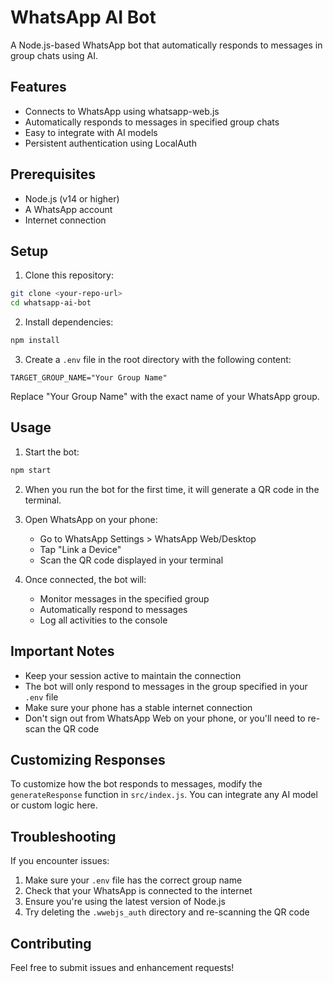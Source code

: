# WhatsApp AI Bot

A Node.js-based WhatsApp bot that automatically responds to messages in group chats using AI.

## Features

- Connects to WhatsApp using whatsapp-web.js
- Automatically responds to messages in specified group chats
- Easy to integrate with AI models
- Persistent authentication using LocalAuth

## Prerequisites

- Node.js (v14 or higher)
- A WhatsApp account
- Internet connection

## Setup

1. Clone this repository:
```bash
git clone <your-repo-url>
cd whatsapp-ai-bot
```

2. Install dependencies:
```bash
npm install
```

3. Create a `.env` file in the root directory with the following content:
```
TARGET_GROUP_NAME="Your Group Name"
```
Replace "Your Group Name" with the exact name of your WhatsApp group.

## Usage

1. Start the bot:
```bash
npm start
```

2. When you run the bot for the first time, it will generate a QR code in the terminal.

3. Open WhatsApp on your phone:
   - Go to WhatsApp Settings > WhatsApp Web/Desktop
   - Tap "Link a Device"
   - Scan the QR code displayed in your terminal

4. Once connected, the bot will:
   - Monitor messages in the specified group
   - Automatically respond to messages
   - Log all activities to the console

## Important Notes

- Keep your session active to maintain the connection
- The bot will only respond to messages in the group specified in your `.env` file
- Make sure your phone has a stable internet connection
- Don't sign out from WhatsApp Web on your phone, or you'll need to re-scan the QR code

## Customizing Responses

To customize how the bot responds to messages, modify the `generateResponse` function in `src/index.js`. You can integrate any AI model or custom logic here.

## Troubleshooting

If you encounter issues:

1. Make sure your `.env` file has the correct group name
2. Check that your WhatsApp is connected to the internet
3. Ensure you're using the latest version of Node.js
4. Try deleting the `.wwebjs_auth` directory and re-scanning the QR code

## Contributing

Feel free to submit issues and enhancement requests! 